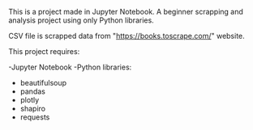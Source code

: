 This is a  project made in Jupyter Notebook. A beginner scrapping and analysis project using only Python libraries. 

CSV file is scrapped data from "https://books.toscrape.com/" website. 

This project requires:

-Jupyter Notebook
-Python libraries:
  - beautifulsoup
  - pandas
  - plotly
  - shapiro
  - requests
